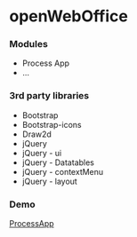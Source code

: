 # openWebOffice
<h3>Modules</h3>
<ul>
 <li>Process App</li>
 <li>...</li>
</ul>
<h3>3rd party libraries</h3>
<ul>
 <li>Bootstrap</li>
 <li>Bootstrap-icons</li>
 <li>Draw2d</li>
 <li>jQuery</li>
 <li>jQuery - ui</li>
 <li>jQuery - Datatables</li>
 <li>jQuery - contextMenu</li>
 <li>jQuery - layout</li>
</ul>
<h3>Demo</h3>
<a href="https://www.openweboffice.ch/processapp/scripts/openweboffice.structure.process.application.php" target="_new">ProcessApp</a>
